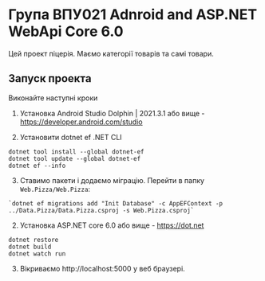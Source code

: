 # Група ВПУ021 Adnroid and ASP.NET WebApi Core 6.0

Цей проект піцерія. Маємо категорії товарів та самі товари. 

## Запуск проекта

Виконайте наступні кроки

1. Установка Android Studio Dolphin | 2021.3.1 або вище - https://developer.android.com/studio

2. Установити dotnet ef .NET CLI 

```
dotnet tool install --global dotnet-ef
dotnet tool update --global dotnet-ef
dotnet ef --info 
``` 

3. Ставимо пакети і додаємо міграцію. Перейти в папку `Web.Pizza/Web.Pizza`:

```
`dotnet ef migrations add "Init Database" -c AppEFContext -p ../Data.Pizza/Data.Pizza.csproj -s Web.Pizza.csproj`

```

2. Установка ASP.NET core 6.0 або вище - https://dot.net

```
dotnet restore
dotnet build
dotnet watch run
```

3. Вікриваємо http://localhost:5000 у веб браузері.



